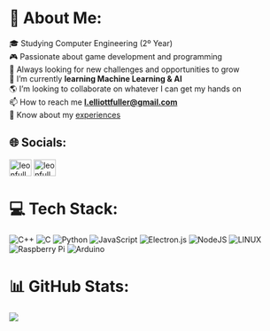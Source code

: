 # 💫 About Me:
:mortar_board: Studying Computer Engineering (2º Year)<br>
:video_game: Passionate about game development and programming<br>
:rocket: Always looking for new challenges and opportunities to grow<br>
:seedling: I’m currently **learning Machine Learning & AI**<br>
:earth_americas: I’m looking to collaborate on whatever I can get my hands on<br>
📫 How to reach me **l.elliottfuller@gmail.com**<br>
📄 Know about my [experiences](https://drive.google.com/file/d/1eHPBuWvotxka2MEYuwhVWolxgb8Nrb6i/view?usp=sharing)


## 🌐 Socials:
<p align="left">
<a href="https://twitter.com/leonfullxr" target="blank"><img align="center" src="https://raw.githubusercontent.com/rahuldkjain/github-profile-readme-generator/master/src/images/icons/Social/twitter.svg" alt="leonfullxr" height="30" width="40" /></a>
<a href="https://linkedin.com/in/leonfuller" target="blank"><img align="center" src="https://raw.githubusercontent.com/rahuldkjain/github-profile-readme-generator/master/src/images/icons/Social/linked-in-alt.svg" alt="leonfuller" height="30" width="40" /></a>
</p>

# 💻 Tech Stack:
![C++](https://img.shields.io/badge/c++-%2300599C.svg?style=for-the-badge&logo=c%2B%2B&logoColor=white) ![C](https://img.shields.io/badge/c-%2300599C.svg?style=for-the-badge&logo=c&logoColor=white) ![Python](https://img.shields.io/badge/python-3670A0?style=for-the-badge&logo=python&logoColor=ffdd54) ![JavaScript](https://img.shields.io/badge/javascript-%23323330.svg?style=for-the-badge&logo=javascript&logoColor=%23F7DF1E) ![Electron.js](https://img.shields.io/badge/Electron-191970?style=for-the-badge&logo=Electron&logoColor=white) ![NodeJS](https://img.shields.io/badge/node.js-6DA55F?style=for-the-badge&logo=node.js&logoColor=white) ![LINUX](https://img.shields.io/badge/Linux-FCC624?style=for-the-badge&logo=linux&logoColor=black) ![Raspberry Pi](https://img.shields.io/badge/-RaspberryPi-C51A4A?style=for-the-badge&logo=Raspberry-Pi) ![Arduino](https://img.shields.io/badge/-Arduino-00979D?style=for-the-badge&logo=Arduino&logoColor=white)
# 📊 GitHub Stats:
![](https://github-readme-stats.vercel.app/api/top-langs/?username=leonfullxr&theme=dark&hide_border=false&include_all_commits=false&count_private=true&layout=compact)
